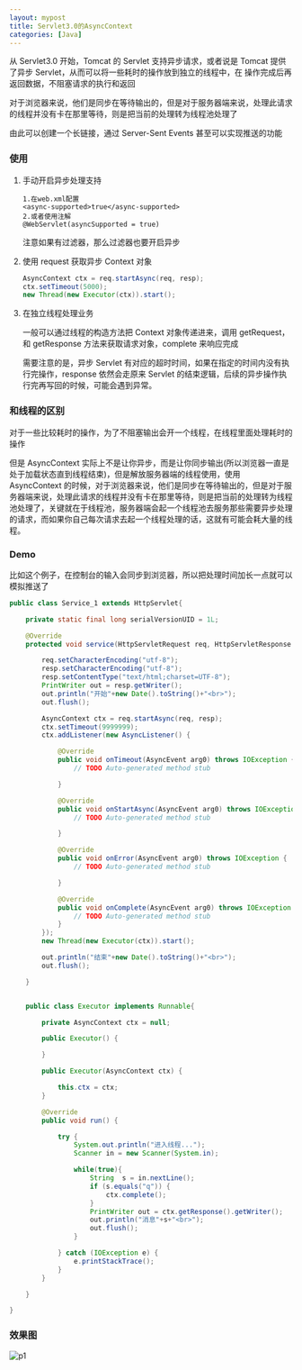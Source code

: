 ```yaml
---
layout: mypost
title: Servlet3.0的AsyncContext
categories: [Java]
---
```


从 Servlet3.0 开始，Tomcat 的 Servlet 支持异步请求，或者说是 Tomcat 提供了异步 Servlet，从而可以将一些耗时的操作放到独立的线程中，在 操作完成后再返回数据，不阻塞请求的执行和返回

对于浏览器来说，他们是同步在等待输出的，但是对于服务器端来说，处理此请求的线程并没有卡在那里等待，则是把当前的处理转为线程池处理了

由此可以创建一个长链接，通过 Server-Sent Events 甚至可以实现推送的功能

### 使用

1. 手动开启异步处理支持

   ```
   1.在web.xml配置
   <async-supported>true</async-supported>
   2.或者使用注解
   @WebServlet(asyncSupported = true)
   ```

   注意如果有过滤器，那么过滤器也要开启异步

2. 使用 request 获取异步 Context 对象

   ```java
   AsyncContext ctx = req.startAsync(req, resp);
   ctx.setTimeout(5000);
   new Thread(new Executor(ctx)).start();
   ```

3. 在独立线程处理业务

   一般可以通过线程的构造方法把 Context 对象传递进来，调用 getRequest，和 getResponse 方法来获取请求对象，complete 来响应完成

   需要注意的是，异步 Servlet 有对应的超时时间，如果在指定的时间内没有执行完操作，response 依然会走原来 Servlet 的结束逻辑，后续的异步操作执行完再写回的时候，可能会遇到异常。

### 和线程的区别

对于一些比较耗时的操作，为了不阻塞输出会开一个线程，在线程里面处理耗时的操作

但是 AsyncContext 实际上不是让你异步，而是让你同步输出(所以浏览器一直是处于加载状态直到线程结束)，但是解放服务器端的线程使用，使用 AsyncContext 的时候，对于浏览器来说，他们是同步在等待输出的，但是对于服务器端来说，处理此请求的线程并没有卡在那里等待，则是把当前的处理转为线程池处理了，关键就在于线程池，服务器端会起一个线程池去服务那些需要异步处理的请求，而如果你自己每次请求去起一个线程处理的话，这就有可能会耗大量的线程。

### Demo

比如这个例子，在控制台的输入会同步到浏览器，所以把处理时间加长一点就可以模拟推送了

```java
public class Service_1 extends HttpServlet{

	private static final long serialVersionUID = 1L;

	@Override
	protected void service(HttpServletRequest req, HttpServletResponse resp) throws ServletException, IOException {

		req.setCharacterEncoding("utf-8");
		resp.setCharacterEncoding("utf-8");
		resp.setContentType("text/html;charset=UTF-8");
		PrintWriter out = resp.getWriter();
		out.println("开始"+new Date().toString()+"<br>");
		out.flush();

		AsyncContext ctx = req.startAsync(req, resp);
		ctx.setTimeout(9999999);
		ctx.addListener(new AsyncListener() {

			@Override
			public void onTimeout(AsyncEvent arg0) throws IOException {
				// TODO Auto-generated method stub

			}

			@Override
			public void onStartAsync(AsyncEvent arg0) throws IOException {
				// TODO Auto-generated method stub

			}

			@Override
			public void onError(AsyncEvent arg0) throws IOException {
				// TODO Auto-generated method stub

			}

			@Override
			public void onComplete(AsyncEvent arg0) throws IOException {
				// TODO Auto-generated method stub
			}
		});
		new Thread(new Executor(ctx)).start();

		out.println("结束"+new Date().toString()+"<br>");
		out.flush();

	}


	public class Executor implements Runnable{

		private AsyncContext ctx = null;

		public Executor() {

		}

		public Executor(AsyncContext ctx) {

			this.ctx = ctx;
		}

		@Override
		public void run() {

			try {
				System.out.println("进入线程...");
				Scanner in = new Scanner(System.in);

				while(true){
					String  s = in.nextLine();
					if (s.equals("q")) {
						ctx.complete();
					}
					PrintWriter out = ctx.getResponse().getWriter();
					out.println("消息"+s+"<br>");
					out.flush();
				}

			} catch (IOException e) {
				e.printStackTrace();
			}
		}

	}

}
```

### 效果图

![p1](01.jpg)
